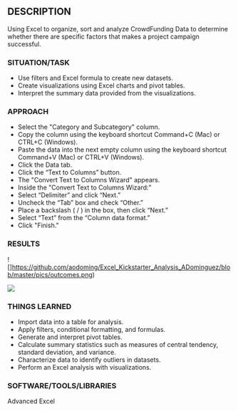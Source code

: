 ## DESCRIPTION
Using Excel to organize, sort and analyze CrowdFunding Data to determine whether there are specific factors that makes a project campaign successful.

### SITUATION/TASK
* Use filters and Excel formula to create new datasets.
* Create visualizations using Excel charts and pivot tables.
* Interpret the summary data provided from the visualizations.

### APPROACH
* Select the "Category and Subcategory" column.
* Copy the column using the keyboard shortcut Command+C (Mac) or CTRL+C (Windows).
* Paste the data into the next empty column using the keyboard shortcut Command+V (Mac) or CTRL+V (Windows).
* Click the Data tab.
* Click the “Text to Columns” button.
* The "Convert Text to Columns Wizard" appears. 
* Inside the "Convert Text to Columns Wizard:"
* Select “Delimiter” and click “Next.”
* Uncheck the “Tab” box and check “Other.”
* Place a backslash ( / ) in the box, then click “Next.”
* Select “Text” from the “Column data format.”
* Click "Finish."

### RESULTS

![]https://github.com/aodoming/Excel_Kickstarter_Analysis_ADominguez/blob/master/pics/outcomes.png)


![](https://github.com/aodoming/Excel_Kickstarter_Analysis_ADominguez/blob/master/pics/outcomes2.png)


### THINGS LEARNED
* Import data into a table for analysis.
* Apply filters, conditional formatting, and formulas.
* Generate and interpret pivot tables.
* Calculate summary statistics such as measures of central tendency, standard deviation, and variance.
* Characterize data to identify outliers in datasets.
* Perform an Excel analysis with visualizations.

### SOFTWARE/TOOLS/LIBRARIES
Advanced Excel   
